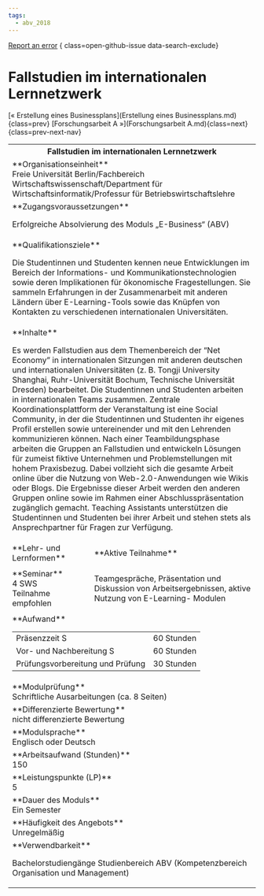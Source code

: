 ```yaml
---
tags:
  - abv_2018
---
```

[Report an error](https://github.com/SGSSGene/FUB-SUP/issues/new?title=Error%20in%20%22Fallstudien%20im%20internationalen%20Lernnetzwerk%22&body=There%20seems%20to%20be%20an%20error%20in%20module%20%22Fallstudien%20im%20internationalen%20Lernnetzwerk%22%2E%0A%0A%3CDescribe%20here%20a%20slightly%20more%20detailed%20description%20of%20what%20is%20wrong%3E&labels=bug)
{ class=open-github-issue data-search-exclude}

# Fallstudien im internationalen Lernnetzwerk

[« Erstellung eines Businessplans](Erstellung eines Businessplans.md){class=prev}
[Forschungsarbeit A »](Forschungsarbeit A.md){class=next}
{class=prev-next-nav}

<table markdown id="moduledesc">
<tr markdown class="moduledesc_head"><th colspan="2">Fallstudien im internationalen Lernnetzwerk </th></tr>
<tr markdown><td colspan="2">**Organisationseinheit**   <br>Freie Universität Berlin/Fachbereich Wirtschaftswissenschaft/Department für Wirtschaftsinformatik/Professur für Betriebswirtschaftslehre</td></tr>


<tr markdown><td colspan="2">**Zugangsvoraussetzungen** <br>

Erfolgreiche Absolvierung des Moduls „E-Business“ (ABV)


</td></tr>
<tr markdown><td colspan="2">**Qualifikationsziele**    <br>

Die Studentinnen und Studenten kennen neue Entwicklungen im Bereich der
Informations- und Kommunikationstechnologien sowie deren Implikationen für
ökonomische Fragestellungen. Sie sammeln Erfahrungen in der Zusammenarbeit
mit anderen Ländern über E-Learning-Tools sowie das Knüpfen von Kontakten zu
verschiedenen internationalen Universitäten.


</td></tr>
<tr markdown><td colspan="2">**Inhalte**                <br>

Es werden Fallstudien aus dem Themenbereich der “Net Economy” in
internationalen Sitzungen mit anderen deutschen und internationalen
Universitäten (z. B. Tongji University Shanghai, Ruhr-Universität Bochum,
Technische Universität Dresden) bearbeitet. Die Studentinnen und Studenten
arbeiten in internationalen Teams zusammen. Zentrale Koordinationsplattform
der Veranstaltung ist eine Social Community, in der die Studentinnen und
Studenten ihr eigenes Profil erstellen sowie untereinender und mit den
Lehrenden kommunizieren können. Nach einer Teambildungsphase arbeiten die
Gruppen an Fallstudien und entwickeln Lösungen für zumeist fiktive
Unternehmen und Problemstellungen mit hohem Praxisbezug. Dabei vollzieht
sich die gesamte Arbeit online über die Nutzung von Web-2.0-Anwendungen wie
Wikis oder Blogs. Die Ergebnisse dieser Arbeit werden den anderen Gruppen
online sowie im Rahmen einer Abschlusspräsentation zugänglich gemacht.
Teaching Assistants unterstützen die Studentinnen und Studenten bei ihrer
Arbeit und stehen stets als Ansprechpartner für Fragen zur Verfügung.


</td></tr>

<tr markdown><td>**Lehr- und Lernformen**</td><td>**Aktive Teilnahme**</td></tr>
<tr markdown><td> **Seminar** <br>4 SWS <br> Teilnahme empfohlen</td><td>

Teamgespräche, Präsentation und Diskussion von Arbeitsergebnissen, aktive Nutzung von E-Learning- Modulen
</td></tr>
<tr markdown><td colspan="2">**Aufwand**                <br>
<table class="aufwand_table">
<tr><td>Präsenzzeit S</td><td>60 Stunden</td></tr>
<tr><td>Vor- und Nachbereitung S</td><td>60 Stunden</td></tr>
<tr><td>Prüfungsvorbereitung und Prüfung</td><td>30 Stunden</td></tr>
</table>

</td></tr>
<tr markdown><td colspan="2">**Modulprüfung**             <br>Schriftliche Ausarbeitungen (ca. 8 Seiten)


</td></tr>
<tr markdown><td colspan="2">**Differenzierte Bewertung** <br>nicht differenzierte Bewertung

</td></tr>
<tr markdown><td colspan="2">**Modulsprache**             <br>Englisch oder Deutsch</td></tr>
<tr markdown><td colspan="2">**Arbeitsaufwand (Stunden)** <br>150</td></tr>
<tr markdown><td colspan="2">**Leistungspunkte (LP)**     <br>5</td></tr>
<tr markdown><td colspan="2">**Dauer des Moduls**         <br>Ein Semester</td></tr>
<tr markdown><td colspan="2">**Häufigkeit des Angebots**  <br>Unregelmäßig</td></tr>
<tr markdown><td colspan="2">**Verwendbarkeit**           <br>

Bachelorstudiengänge Studienbereich ABV (Kompetenzbereich Organisation und
Management)


</td></tr>


</table>
